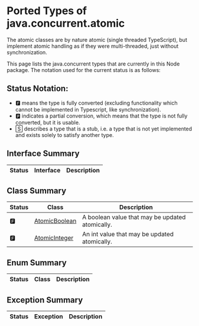# Ported Types of java.concurrent.atomic

The atomic classes are by nature atomic (single threaded TypeScript), but implement atomic handling as if they were multi-threaded, just without synchronization.

This page lists the java.concurrent types that are currently in this Node package. The notation used for the current status is as follows:

## Status Notation:
- 🅵 means the type is fully converted (excluding functionality which cannot be implemented in Typescript, like synchronization).
- 🅿 indicates a partial conversion, which means that the type is not fully converted, but it is usable.
- 🅂 describes a type that is a stub, i.e. a type that is not yet implemented and exists solely to satisfy another type.

## Interface Summary

|Status|Interface|Description|
|---|---|---|


## Class Summary

|Status|Class|Description|
|---|---|---|
|🅵|[AtomicBoolean](https://docs.oracle.com/en/java/javase/11/docs/api/java.base/java/util/concurrent/atomic/AtomicBoolean.html)|A boolean value that may be updated atomically.|
|🅵|[AtomicInteger](https://docs.oracle.com/en/java/javase/11/docs/api/java.base/java/util/concurrent/atomic/AtomicInteger.html)|An int value that may be updated atomically.|

## Enum Summary

|Status|Class|Description|
|---|---|---|


## Exception Summary

|Status|Exception|Description|
|---|---|---|
